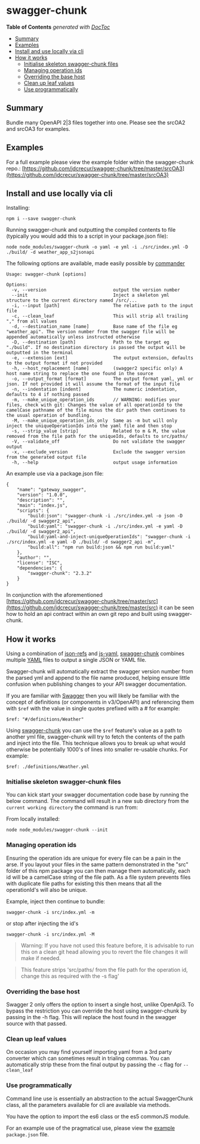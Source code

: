 # swagger-chunk

<!-- START doctoc generated TOC please keep comment here to allow auto update -->
<!-- DON'T EDIT THIS SECTION, INSTEAD RE-RUN doctoc TO UPDATE -->
**Table of Contents**  *generated with [DocToc](https://github.com/thlorenz/doctoc)*

- [Summary](#summary)
- [Examples](#examples)
- [Install and use locally via cli](#install-and-use-locally-via-cli)
- [How it works](#how-it-works)
  - [Initialise skeleton swagger-chunk files](#initialise-skeleton-swagger-chunk-files)
  - [Managing operation ids](#managing-operation-ids)
  - [Overriding the base host](#overriding-the-base-host)
  - [Clean up leaf values](#clean-up-leaf-values)
  - [Use programmatically](#use-programmatically)

<!-- END doctoc generated TOC please keep comment here to allow auto update -->

## Summary
Bundle many OpenAPI 2|3 files together into one. Please see the srcOA2 and srcOA3 for examples.

## Examples
For a full example please view the example folder within the swagger-chunk repo.: [https://github.com/jdcrecur/swagger-chunk/tree/master/srcOA3](https://github.com/jdcrecur/swagger-chunk/tree/master/srcOA3)

## Install and use locally via cli
Installing:
```
npm i --save swagger-chunk
```

Running swagger-chunk and outputting the compiled contents to file (typically you would add this to a script in your package.json file):
```
node node_modules/swagger-chunk -o yaml -e yml -i ./src/index.yml -D ./build/ -d weather_app_s2jsonapi
```

The following options are available, made easily possible by [commander](https://www.npmjs.com/package/commander)
```
Usage: swagger-chunk [options]

Options:
  -v, --version                         output the version number
  --init                                Inject a skeleton yml structure to the current directory named /src/...
  -i, --input [path]                    The relative path to the input file
  -c, --clean_leaf                      This will strip all trailing "," from all values
  -d, --destination_name [name]         Base name of the file eg "weather_api". The version number from the swagger file will be appended automatically unless instructed otherwise
  -D, --destination [path]              Path to the target eg "./build". If no destination directory is passed the output will be outputted in the terminal
  -e, --extension [ext]                 The output extension, defaults to the output format if not provided
  -h, --host_replacement [name]         (swagger2 specific only) A host name string to replace the one found in the source
  -o, --output_format [format]          The output format yaml, yml or json. If not provided it will assume the format of the input file
  -n, --indentation [indent]            The numeric indentation, defaults to 4 if nothing passed
  -m, --make_unique_operation_ids       // WARNING: modifies your files, check with git: Changes the value of all operationId to the camelCase pathname of the file minus the dir path then continues to the usual operation of bundling.
  -M, --make_unique_operation_ids_only  Same as -m but will only inject the uniqueOperationIds into the yaml file and then stop
  -s, --strip_value [strip]             Related to m & M, the value removed from the file path for the uniqueIds, defaults to src/paths/
  -V, --validate_off                    Do not validate the swagger output
  -x, --exclude_version                 Exclude the swagger version from the generated output file
  -h, --help                            output usage information
```

An example use via a package.json file:
```
{
    "name": "gateway_swagger",
    "version": "1.0.0",
    "description": "",
    "main": "index.js",
    "scripts": {
        "build:json": "swagger-chunk -i ./src/index.yml -o json -D ./build/ -d swagger2_api",
        "build:yaml": "swagger-chunk -i ./src/index.yml -e yaml -D ./build/ -d swagger2_api",
        "build:yaml-and-inject-uniqueOperationIds": "swagger-chunk -i ./src/index.yml -e yaml -D ./build/ -d swagger2_api -m",
        "build:all": "npm run build:json && npm run build:yaml"
    },
    "author": "",
    "license": "ISC",
    "dependencies": {
        "swagger-chunk": "2.3.2"
    }
}
```
In conjunction with the aforementioned [https://github.com/jdcrecur/swagger-chunk/tree/master/src](https://github.com/jdcrecur/swagger-chunk/tree/master/src) it can be seen how to hold an api contract within an own git repo and built using swagger-chunk.

## How it works
Using a combination of [json-refs](https://www.npmjs.com/package/json-refs) and [js-yaml](https://www.npmjs.com/package/js-yaml), [swagger-chunk](https://www.npmjs.com/package/swagger-chunk) combines multiple [YAML](http://yaml.org) files to output a single JSON or YAML file.

Swagger-chunk will automatically extract the swagger version number from the parsed yml and append to the file name produced, helping ensure little confusion when publishing changes to your API swagger documentation.

If you are familiar with [Swagger](https://swagger.io) then you will likely be familiar with the concept of definitions (or components in v3/OpenAPI) and referencing them with `$ref` with the value in single quotes prefixed with a # for example:
 ```
 $ref: "#/definitions/Weather"
 ```

Using [swagger-chunk](https://www.npmjs.com/package/swagger-chunk) you can use the `$ref` feature's value as a path to another yml file, swagger-chunk will try to fetch the contents of the path and inject into the file. This technique allows you to break up what would otherwise be potentially 1000's of lines into smaller re-usable chunks. For example:
 ```
 $ref: ./definitions/Weather.yml
 ```

### Initialise skeleton swagger-chunk files
You can kick start your swagger documentation code base by running the below command. The command will result in a new sub directory from the `current working directory` the command is run from:

From locally installed:
```
node node_modules/swagger-chunk --init
```

### Managing operation ids
Ensuring the operation ids are unique for every file can be a pain in the arse. If you layout your files in the same pattern demonstrated in the "src" folder of this npm package you can then manage them automatically, each id will be a camelCase string of the file path. As a file system prevents files with duplicate file paths for existing this then means that all the operationId's will also be unique.

Example, inject then continue to bundle:
```
swagger-chunk -i src/index.yml -m
```
or stop after injecting the id's
```
swagger-chunk -i src/index.yml -M
```

> Warning: If you have not used this feature before, it is advisable to run this on a clean git head allowing you to revert the file changes it will make if needed.

> This feature strips 'src/paths/ from the file path for the operation id, change this as required with the -s flag'

### Overriding the base host
Swagger 2 only offers the option to insert a single host, unlike OpenApi3. To bypass the restriction you can override the host using swagger-chunk by passing in the -h flag. This will replace the host found in the swagger source with that passed.

### Clean up leaf values
On occasion you may find yourself importing yaml from a 3rd party converter which can sometimes result in trialing commas. You can automatically strip these from the final output by passing the `-c` flag for `--clean_leaf`

### Use programmatically
Command line use is essentially an abstraction to the actual SwaggerChunk class, all the parameters available for cli are available via methods.

You have the option to import the es6 class or the es5 commonJS module.

For an example use of the pragmatical use, please view the [example](https://github.com/jdcrecur/swagger-chunk/tree/master/example) `package.json` file.

